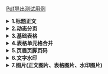 [Pdf导出测试用例](./src/test/java/cn/wisewe/docx4j/output/builder/portable/PortableExporterSpec.java)

<details>
<summary><b>1.标题正文</b></summary>

<h5>效果</h5>

<blockquote>
<h1>标题一</h1>
<h2>标题二</h2>
<h3>标题三</h3>
<h4>标题五</h4>
<h5>标题七</h5>
<h6>标题九</h6>
<p>这是正文这是正文这是正文这是正文这是正文这是正文这是正第一行</p>
<p>这是正文这是正文这是正文这是正文这是正文这是正文这是第二行</p>
<img src="./src/test/resources/b.png" style="width: 200px; height: 200px;" />
<br>
<img src="./src/test/resources/c.gif" style="width: 100px; height: 100px;" />
<br>此处有还有几张其他格式的图片省略（常见图片格式均支持）
</blockquote>


<blockquote>
说明：支持以上标题样式直接设定，其他标题样式可通过style方法自定义样式设定。
</blockquote>

```java
public void simple() throws FileNotFoundException {
    PortableExporter.fastCreate()
        .headingParagraph("标题一", Fonts.HEADING_1)
        .headingParagraph("标题二", Fonts.HEADING_2)
        .headingParagraph("标题三", Fonts.HEADING_3)
        .headingParagraph("标题五", Fonts.HEADING_5)
        .headingParagraph("标题七", Fonts.HEADING_7)
        .headingParagraph("标题九", Fonts.HEADING_9)
        .textParagraph("这是正文这是正文这是正文这是正文这是正文这是正文这是正第一行")
        .paragraph(p -> p.chunk("这是正文这是正文这是正文这是正文这是正文这是正文这是第二行", Fonts.HEADER_FOOTER.font()))
        .pictureParagraph(new File(FileUtil.rootPath(PortableExporterSpec.class, "/a.jpeg")), 200)
        .pictureParagraph(new File(FileUtil.rootPath(PortableExporterSpec.class, "/a.jpg")), 100)
        .pictureParagraph(new File(FileUtil.rootPath(PortableExporterSpec.class, "/b.png")))
        .pictureParagraph(new File(FileUtil.rootPath(PortableExporterSpec.class, "/c.gif")))
        .pictureParagraph(new File(FileUtil.rootPath(PortableExporterSpec.class, "/d.bmp")))
        .writeTo(new FileOutputStream(FileUtil.brotherPath(PortableExporterSpec.class, "simple.pdf")));
}
```

</details>

<details>
<summary><b>2.动态分页</b></summary>
<h5>效果</h5>
<blockquote>
 <h6>张三个人信息</h6>
 <p>
姓名：张三<br>
年龄：26<br>
性别：女
</p>
 ……分页符……(分页的效果)
 <h6 >李四个人信息</h6>
  <p>
姓名：李四<br>
年龄：50<br>
性别：男
</p>
 ……分页符……(分页的效果)
 ……若干页
</blockquote>

<blockquote>
说明：添加多个文档时，每个文档之间自动添加分页符。
</blockquote>


<h5>代码</h5>

```java
public void breakPage() throws FileNotFoundException {
    PortableExporter.fastCreate()
        // 多个文档 自动添加分页符
        .documents(SpecDataFactory.tableData(), (it, d) ->
            // 分页文档
            d.headingParagraph(it.getName() + "个人信息", Fonts.HEADING_1)
                .textParagraph(String.format("姓名:%s", it.getName()))
                .textParagraph(String.format("年龄:%s", it.getAge()))
                .textParagraph(String.format("性别:%s", it.getSex()))
        )
        .writeTo(new FileOutputStream(FileUtil.brotherPath(PortableExporterSpec.class, "break-page.pdf")));
}
```

</details>

<details>
<summary><b>3.基础表格</b></summary>
<h5>效果</h5>

<blockquote>
<h6 style="text-align: center;">教职工列表</h6>
<table>
	<thead>
		<tr>
			<th> <strong>姓名</strong> </th>
			<th> <strong>年龄</strong> </th>
			<th> <strong>性别</strong> </th>
		</tr>
	</thead>
	<tbody>
		<tr>
			<td> 张三 </td>
			<td> 26 </td>
			<td> 女 </td>
		</tr>
		<tr>
			<td> 李四 </td>
			<td> 50 </td>
			<td> 男 </td>
		</tr>
		<tr>
			<td> 王五 </td>
			<td> 18 </td>
			<td> 女 </td>
		</tr>
		<tr>
			<td> 赵六 </td>
			<td> 2 </td>
			<td> 女 </td>
		</tr>
		<tr>
			<td> 燕七 </td>
			<td> 80 </td>
			<td> 男 </td>
		</tr>
	</tbody>
</table>
</blockquote>

<h5>代码</h5>

```java
public void table() throws FileNotFoundException {
    PortableExporter.fastCreate()
        .paragraph(p ->
            p.chunk("教职工列表", Fonts.HEADING_1.font()).more(pp -> pp.setAlignment(Element.ALIGN_CENTER))
        )
        // 需要指定表格列数
        .table(3, t ->
            // 表头
            t.row(r -> r.headCells("姓名", "年龄", "性别"))
                // 数据单元格
                .rows(SpecDataFactory.tableData(), (u, r) -> r.dataCells(u::getName, u::getAge, u::getSex))
        )
        .writeTo(new FileOutputStream(FileUtil.brotherPath(PortableExporterSpec.class, "table.pdf")));
}
```

</details>

<details>
<summary><b>4.表格单元格合并</b></summary>
<h5>效果</h5>

<blockquote>
<h6 style="text-align: center;">教职工列表</h6>
<table>
	<tr>
	    <th rowspan = "2">姓名</th>
	    <th colspan="2" >其他信息</th>
	</tr >
    <tr >
	    <th>年龄</th>
        <th>性别</th>
	</tr>
	<tr >
	    <td>张三</td>
	    <td>26</td>
	    <td rowspan = "3">女</td>
	</tr>
	<tr >
	    <td>王五</td>
	    <td>18</td>
	</tr>
	<tr >
	    <td>赵六</td>
	    <td>2</td>
	</tr>
	<tr >
	    <td>李四</td>
	    <td>50</td>
	    <td rowspan = "2">男</td>
	</tr>
	<tr >
	    <td>燕七</td>
	    <td>80</td>
	</tr>
</table>
</blockquote>
<blockquote>注意：合并处理性别列模拟sql分组，<b>不保证列表数据顺序</b></blockquote>

<h5>代码</h5>

```java
public void mergeTable() throws FileNotFoundException {
    List<Person> people = SpecDataFactory.tableData();
    // 将数据按照性别分组 合并处理性别列 模拟sql分组 但不保证列表数据顺序
    Map<String, List<Person>> groupBySex = people.stream().collect(Collectors.groupingBy(Person::getSex));
    PortableExporter.fastCreate()
        .paragraph(p ->
            p.chunk("教职工列表", Fonts.HEADING_1.font()).more(pp -> pp.setAlignment(Element.ALIGN_CENTER))
        )
        // 需要指定表格行数及列数
        .table(3, t -> {
            // 表头行列合并 从左往右从上之下渲染 合并的单元格只渲染一次
            t.row(r -> r.headCell("姓名", c -> c.rowspan(2)).headCell("其他信息", c -> c.colspan(2)))
                .row(r -> r.headCells("年龄", "性别"));
            // 数据合并
            groupBySex.forEach((key, value) -> {
                AtomicBoolean merged = new AtomicBoolean();
                int rowspan = value.size();
                t.rows(value, (it, r) -> {
                    // 前两列数据
                    r.dataCells(it::getName, it::getAge);
                    // 行合并一次 单元格也只添加一次
                    if (!merged.get()) {
                        merged.set(true);
                        r.dataCell(it::getSex, c -> c.rowspan(rowspan));
                    }
                });
            });
        })
        .writeTo(new FileOutputStream(FileUtil.brotherPath(PortableExporterSpec.class, "merge-table.pdf")));
}
```

</details>

<details>
<summary><b>5.页眉页脚页码</b></summary>
<h5>效果</h5>

<blockquote>
<p style="margin-bottom: 30px; text-align: center;"> 成都中教智汇</p>
<h6 style="text-align: center;">张三个人信息</h6>
<table>
	<thead>
		<tr>
			<th> <strong>姓名</strong> </th>
			<th> <strong>年龄</strong> </th>
			<th> <strong>性别</strong> </th>
		</tr>
	</thead>
	<tbody>
		<tr>
			<td> 张三 </td>
			<td> 26 </td>
			<td> 女 </td>
		</tr>
	</tbody>
</table>
<p>……分页符……（分页的效果）</p>
<p style="margin-top: 100px;  text-align: center;"> 第1页/共5页</p>
<p style="margin-bottom: 30px; text-align: center;"> 成都中教智汇</p>
<h6 style="text-align: center;">李四个人信息</h6>
<table>
	<thead>
		<tr>
			<th> <strong>姓名</strong> </th>
			<th> <strong>年龄</strong> </th>
			<th> <strong>性别</strong> </th>
		</tr>
	</thead>
	<tbody>
		<tr>
			<td> 李四 </td>
			<td> 50 </td>
			<td> 男 </td>
		</tr>
	</tbody>
</table>
<p>……分页符……（分页的效果）</p>
<p style="margin-top: 100px;  text-align: center;">第2页/共5页</p>
……这儿共 5 页
</blockquote>

<h5>代码</h5>

```java
public void headerAndFooter() throws FileNotFoundException {
    PortableExporter.create()
        // 页眉事件
        .event(new DefaultTextHeaderHandler("成都中教智汇"))
        // 页脚事件
        .event(new DefaultPageFooterHandler("第", "页/共", "页"))
        // 事件必须在open之间设置
        .open()
        // 多个文档 自动添加分页符
        .documents(SpecDataFactory.tableData(), (it, d) ->
            // 分页文档
            d.headingParagraph(it.getName() + "个人信息", Fonts.HEADING_1)
                .table(3, t ->
                    t.row(r -> r.headCells("姓名", "年龄", "性别"))
                        .row(r -> r.dataCells(it::getName, it::getAge, it::getSex))
                )
        )
        .writeTo(new FileOutputStream(FileUtil.brotherPath(this.getClass(), "header-footer.pdf")));
}
```

</details>

<details>
<summary><b>6.文字水印</b></summary>
<h5>效果</h5>

<blockquote>
备注：所有页都有旋转45°的“成都中教智汇”文字水印
<p style="margin-bottom: 30px; text-align: center;"> 成都中教智汇</p>
<h6 style="text-align: center;">张三个人信息</h6>
<table>
	<thead>
		<tr>
			<th> <strong>姓名</strong> </th>
			<th> <strong>年龄</strong> </th>
			<th> <strong>性别</strong> </th>
		</tr>
	</thead>
	<tbody>
		<tr>
			<td> 张三 </td>
			<td> 26 </td>
			<td> 女 </td>
		</tr>
	</tbody>
</table>
<p>……分页符……（分页的效果）</p>
<p style="margin-top: 100px;  text-align: center;"> 第1页/共5页</p>
<p style="margin-bottom: 30px; text-align: center;"> 成都中教智汇</p>
<h6 style="text-align: center;">李四个人信息</h6>
<table>
	<thead>
		<tr>
			<th> <strong>姓名</strong> </th>
			<th> <strong>年龄</strong> </th>
			<th> <strong>性别</strong> </th>
		</tr>
	</thead>
	<tbody>
		<tr>
			<td> 李四 </td>
			<td> 50 </td>
			<td> 男 </td>
		</tr>
	</tbody>
</table>
<p>……分页符……（分页的效果）</p>
<p style="margin-top: 100px;  text-align: center;">第2页/共5页</p>
……这儿共 5 页
</blockquote>

<h5>代码</h5>

```java
public void watermark() throws FileNotFoundException {
    PortableExporter.create()
        // 页眉事件
        .event(new DefaultTextHeaderHandler("成都中教智汇"))
        // 页脚事件
        .event(new DefaultPageFooterHandler("第", "页/共", "页"))
        .event(new DefaultTextWatermarkHandler("成都中教智汇", 28))
        // 事件必须在open之前设置
        .open()
        // 多个文档 自动添加分页符
        .documents(SpecDataFactory.tableData(), (it, d) ->
            // 分页文档
            d.headingParagraph(it.getName() + "个人信息", Fonts.HEADING_1)
                .table(3, t ->
                    t.row(r -> r.headCells("姓名", "年龄", "性别"))
                        .row(r -> r.dataCells(it::getName, it::getAge, it::getSex))
                )
        )
        .writeTo(new FileOutputStream(FileUtil.brotherPath(this.getClass(), "watermark.pdf")));
}
```

</details>

<details>
<summary><b>7.图片(正文图片、表格图片、水印图片)</b></summary>
<h5>效果</h5>

<blockquote>
备注：所有页都有旋转45°的图片水印
</p>
<h3 style="text-align: center;">教职工列表</h3>
	<table>
		<thead>
			<tr>
				<th><strong>姓名</strong></th>
				<th><strong>年龄</strong></th>
				<th><strong>性别</strong></th>
				<th><strong>图片</strong></th>
				<th><strong>文字图片</strong></th>
			</tr>
		</thead>
		<tbody>
			<tr>
				<td>张三</td>
				<td>26</td>
				<td>女</td>
				<td><img src="./src/test/resources/c.gif" style="width: 50px; height: 50px;" /></td>
				<td>我是单元格图片 <br> <img src="./src/test/resources/c.gif" style="width: 50px; height: 50px;" /></td>
			</tr>
			<tr>
				<td>李四</td>
				<td>50</td>
				<td>男</td>
				<td><img src="./src/test/resources/c.gif" style="width: 50px; height: 50px;" /></td>
				<td>我是单元格图片 <br> <img src="./src/test/resources/c.gif" style="width: 50px; height: 50px;" /></td>
			</tr>
			<tr>
				<td>王五</td>
				<td>18</td>
				<td>女</td>
				<td><img src="./src/test/resources/c.gif" style="width: 50px; height: 50px;" /></td>
				<td>我是单元格图片 <br> <img src="./src/test/resources/c.gif" style="width: 50px; height: 50px;" /></td>
			</tr>
			<tr>
				<td>赵六</td>
				<td>2</td>
				<td>女</td>
				<td><img src="./src/test/resources/c.gif" style="width: 50px; height: 50px;" /></td>
				<td>我是单元格图片 <br> <img src="./src/test/resources/c.gif" style="width: 50px; height: 50px;" /></td>
			</tr>
			<tr>
				<td>燕七</td>
				<td>80</td>
				<td>男</td>
				<td><img src="./src/test/resources/c.gif" style="width: 50px; height: 50px;" /></td>
				<td>我是单元格图片 <br> <img src="./src/test/resources/c.gif" style="width: 50px; height: 50px;" /></td>
			</tr>
		</tbody>
	</table>
</blockquote>

<h5>代码</h5>

```java
public void picture() throws FileNotFoundException {
    PortableExporter.create()
        // 水印图片
        .event(new DefaultPictureWatermarkHandler(new File(FileUtil.rootPath(this.getClass(), "/b.png")), 50))
        // 事件必须在open之前设置
        .open()
        .headingParagraph("教职工列表", Fonts.HEADING_3)
        // 需要指定表格行数及列数
        .table(5, t ->
            // 表头行会自动加粗
            t.row(r -> r.headCells("姓名", "年龄", "性别", "图片", "文字图片"))
                .rows(SpecDataFactory.tableData(), (p, r) ->
                    r.dataCells(p::getName, p::getAge, p::getSex)
                        // 图片单元格
                        .cell(c -> c.pictureParagraph(p.picture(), 20))
                        // 文字及图片
                        .cell(c -> c.textParagraph("我是单元格图片").pictureParagraph(p.picture(), 20))
                )
        )
        .writeTo(new FileOutputStream(FileUtil.brotherPath(this.getClass(), "picture.pdf")));
}
```

</details>